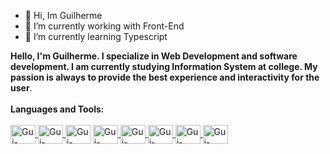 - 👋 Hi, Im Guilherme
- 📖 I’m currently working with Front-End
- 🌱 I’m currently learning Typescript
<div>
    <a href="https://github.com/GuilhermehASilva"></a>
       <b>Hello, I'm Guilherme. I specialize in Web Development and software development. I am currently studying Information System at college. My passion is always to provide the best experience and interactivity for the user</b>.<br>
<br>
      <b>Languages and Tools:</b><br>
<br>
        <a href="https://developer.mozilla.org/pt-BR/docs/Web/HTML" target="_blank"><img align="center" alt="Gui-HTML" height="30" width="40" src="https://cdn.jsdelivr.net/gh/devicons/devicon/icons/html5/html5-original.svg" /> </a>             
        <a href="https://developer.mozilla.org/pt-BR/docs/Web/CSS" target="_blank"><img align="center" alt="Gui-CSS" height="30" width="40" src="https://cdn.jsdelivr.net/gh/devicons/devicon/icons/css3/css3-original.svg" /> </a>
        <a href="https://developer.mozilla.org/en-US/docs/Web/JavaScript" target="_blank"><img align="center" alt="Gui-Javascript" height="30" width="40" src="https://cdn.jsdelivr.net/gh/devicons/devicon/icons/javascript/javascript-original.svg"/></a>          
        <a href="https://nodejs.org/en" target="_blank"><img align="center" alt="Gui-Nodejs" height="30" width="40" src="https://cdn.jsdelivr.net/gh/devicons/devicon/icons/nodejs/nodejs-original.svg" /> </a>
        <a href="https://www.typescriptlang.org/" target="_blank"><img align="center" alt="Gui-Typescript" height="30" width="40" src="https://cdn.jsdelivr.net/gh/devicons/devicon/icons/typescript/typescript-original.svg" />
        <a href="https://react.dev/" target="_blank"><img align="center" alt="Gui-React" height="30" width="40" src="https://cdn.jsdelivr.net/gh/devicons/devicon/icons/react/react-original.svg" /> </a>
        <a href="https://angular.io/" target="_blank"><img align="center" alt="Gui-Angular" height="30" width="40" src="https://cdn.jsdelivr.net/gh/devicons/devicon/icons/angularjs/angularjs-original.svg" /> </a>   
        <a href="https://getbootstrap.com/" target="_blank"><img align="center" alt="Gui-Bootstrap" height="30" width="40" src="https://cdn.jsdelivr.net/gh/devicons/devicon/icons/bootstrap/bootstrap-original.svg" /> </a>   
</div>

